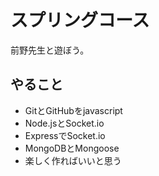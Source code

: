 # スプリングコース
前野先生と遊ぼう。

## やること
* GitとGitHubをjavascript
* Node.jsとSocket.io
* ExpressでSocket.io
* MongoDBとMongoose
* 楽しく作ればいいと思う

